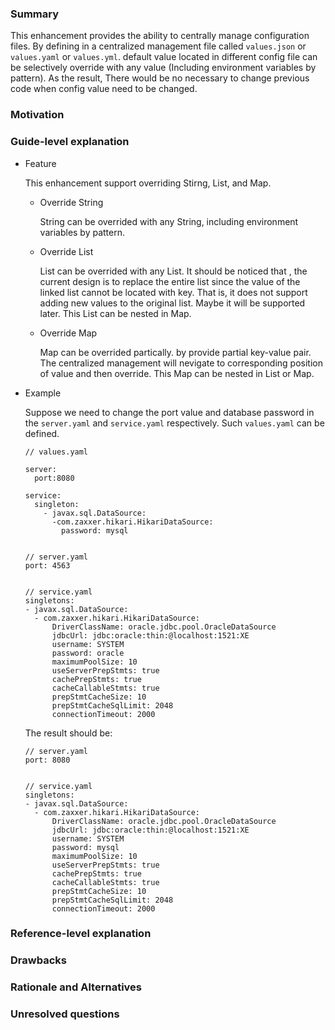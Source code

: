 ### Summary
  This enhancement provides the ability to centrally manage configuration files. By 
  defining in a centralized management file called `values.json` or `values.yaml`
  or `values.yml`. default value located in different config file can be selectively 
  override with any value (Including environment variables by pattern). As the result,
  There would be no necessary to change previous code when config value need to be 
  changed.

### Motivation


### Guide-level explanation
* Feature

  This enhancement support overriding Stirng, List, and Map.
  
  * Override String
  
    String can be overrided with any String, including environment variables by pattern.
    
  * Override List
  
    List can be overrided with any List. It should be noticed that , the current design 
    is to replace the entire list since the value of the linked list cannot be located 
    with key. That is, it does not support adding new values to the original list. Maybe
    it will be supported later. This List can be nested in Map. 
    
  * Override Map
  
    Map can be overrided partically. by provide partial key-value pair. The centralized
    management will nevigate to corresponding position of value and then override. This
    Map can be nested in List or Map.
  
* Example

  Suppose we need to change the port value and database password in the `server.yaml` 
  and `service.yaml` respectively. Such `values.yaml` can be defined.
  ```
  // values.yaml
  
  server:
    port:8080

  service:
    singleton:
      - javax.sql.DataSource:
        -com.zaxxer.hikari.HikariDataSource:
          password: mysql


  // server.yaml
  port: 4563


  // service.yaml
  singletons:
  - javax.sql.DataSource:
    - com.zaxxer.hikari.HikariDataSource:
        DriverClassName: oracle.jdbc.pool.OracleDataSource
        jdbcUrl: jdbc:oracle:thin:@localhost:1521:XE
        username: SYSTEM
        password: oracle
        maximumPoolSize: 10
        useServerPrepStmts: true
        cachePrepStmts: true
        cacheCallableStmts: true
        prepStmtCacheSize: 10
        prepStmtCacheSqlLimit: 2048
        connectionTimeout: 2000
  ```
  The result should be:
  ```
  // server.yaml
  port: 8080
  
  
  // service.yaml
  singletons:
  - javax.sql.DataSource:
    - com.zaxxer.hikari.HikariDataSource:
        DriverClassName: oracle.jdbc.pool.OracleDataSource
        jdbcUrl: jdbc:oracle:thin:@localhost:1521:XE
        username: SYSTEM
        password: mysql
        maximumPoolSize: 10
        useServerPrepStmts: true
        cachePrepStmts: true
        cacheCallableStmts: true
        prepStmtCacheSize: 10
        prepStmtCacheSqlLimit: 2048
        connectionTimeout: 2000
  ```

### Reference-level explanation


### Drawbacks


### Rationale and Alternatives


### Unresolved questions
